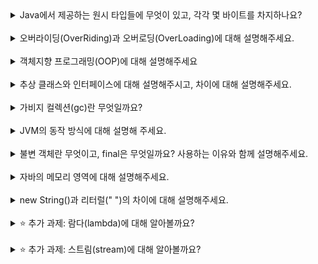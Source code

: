 <details>
<summary>Java에서 제공하는 원시 타입들에 무엇이 있고, 각각 몇 바이트를 차지하나요?</summary>
<div markdown="1">
//
 primitive(원시)타입에는 문자형인 char(2byte), 정수형인 byte(1byte), short(2byte), int(4byte), long(8byte)가 있다. 그리고 실수형인 `float`(4byte), `double`(8byte), 논리형인 boolean(1byte)가 있다.
</div>
</details>
<br>

<details>
<summary>오버라이딩(OverRiding)과 오버로딩(OverLoading)에 대해 설명해주세요.</summary>
<div markdown="1">
// 
 - 오버로딩은 한 클래스 내에 이미 같은 이름이 같은 메소드가 있더라도 매개변수의 개수나 타입이 다르면 그 이름을 사용해서 메소드를 정의할 수 있다는 것을 의미한다. -> 다만 리턴 값만 다를 경우에는 오버로딩을 할 수 없다. 즉 매개변수의 차이로만 오버로딩을 구현할 수 있다.<br>
 - 오버라이딩은 부모 클래스에서 상속받은 메소드를 자식 클래스에서 재정의하는 것을 의미한다. 이 경우 매소드의 이름, 매개변수, 리턴값이 모두 같아야 한다.
</div>
</details>
<br>

<details>
<summary>객체지향 프로그래밍(OOP)에 대해 설명해주세요</summary>
<div markdown="1">
// 프로그래밍 패러다임 중 하나로, 프로그래밍에서 필요한 데이터를 상태와 행위를 가진 객체로 만들고, 그 객체들 간의 상호작용을 통해 로직을 구성하는 프로그래밍 방법이다. 따라서 현실 세계와 보다 비슷한 프로그래밍 방법이라고 할 수 있다. <br>
  - 장점: 코드 재사용 용이/ 유지 보수 쉬움/ 대형 프로젝트에 적합<br>
  - 단점 : 처리 속도가 상대적으로 느림/ 객체가 많으면 용량이 커짐
</div>
</details>
<br>

<details>
<summary>추상 클래스와 인터페이스에 대해 설명해주시고, 차이에 대해 설명해주세요.</summary>
<div markdown="1">
// - 추상 클래스: 추상 메소드를 이용하여 상속을 통해 자손 클래스에서 완성하도록 유도하는 클래스이다. abstract 키워드를 이용하여 구현 가능하며, 추상 클래스로는 객체를 생성할 수 없다. 추상 클래스의 기능은 자손 클래스에서 확정 및 확장되어 구현된다.<br>
  - 인터페이스 : 다른 클래스를 작성하기 위한 목적으로 작성되는데, 다중 상속이 가능하다. 인터페이스는 일반 메소드, 일반 멤버 변수를 가질 수 없다. 메소드를 작성할 경우 public abstract 로 선언해야 하고, 변수를 선언할 경우 public static final로 선언해야 하는데, 이 모두 생략 가능하다.<br>
  - 차이점: 
      추상 클래스는 extends 키워드를 사용하여 상속하며, 다중 상속은 불가능하다.<br>
      인터페이스는 inplements 키워드를 사용하여 상속하며, 다중 상속이 가능하다.<br><br>
  
      추상 클래스는 자신의 기능을 자손 클래스로 확장시킨다고 할 수 있다. <br>
      인터페이스는 인터페이스에 정의된 메소드를 각 클래스의 목적에 맞게 동일한 기능으로 구현한다고 할 수 있다.
  
</div>
</details>
<br>

<details>
<summary>가비지 컬렉션(gc)란 무엇일까요?</summary>
<div markdown="1">
// - 가비지 컬렉션이란 자바의 메모리 관리 방법 중 하나로 heap 영역에서 할당했던 메모리 영역 중 필요 없게 된 메모리 영역을 주기적으로 삭제하는 프로세스를 의미한다. 프로그래머가 수동으로 메모리 할당과 해제를 해야 하는 다른 언어와는 달리, Java는 JVM의 가미지 컬렉터가 메모리 관리를 대행해주기 때문에 개발자 입장에서는 보다 편리하다.<br>
  - 가비지 컬렉션의 단점 역시 존재한다. 우선 개발자 입장에서 메모리가 정확히 언제 해제되는지를 알 수 없다. 또 가비지 컬렉션이 작동하는 동안에는 다른 모든 동작을 멈추기 때문에 오버헤드가 발생한다.
</div>
</details>
<br>

<details>
<summary>JVM의 동작 방식에 대해 설명해 주세요.</summary>
<div markdown="1">
// 
 자바프로그램을 컴파일 해서 나온 바이트코드를 실행시켜주는 역활을 한다. 사람이 작성한 Java 코드를 실행하면 해당 코드가 바이트 코드로 컴파일된다. 
  이렇게 컴파일된 바이트 코드는 클래스 로더에서의 동적 로딩을 통해 각 런타임 영역에 할당된다. 그리고 할당된 바이트코드는 익스큐션 엔진에 의해 명령어 하나씩 실행된다.
</div>
</details>
<br>

<details>
<summary>불변 객체란 무엇이고, final은 무엇일까요? 사용하는 이유와 함께 설명해주세요.</summary>
<div markdown="1">
// 불변 객체란 객체 생성 이후 객체의 내용이 변하지 않는 객체를 의미하며, 불변성을 유지하기 위해 사용한다. 재할당은 가능하지만, 한 번 할당한 이후에는 내부의 데이터를 변경할 수 없다. 대표적으로 String, Integer, Boolean 등이 있다. <br>
 불변 객체를 이용하는 이유는 트랜잭션 내에서 객체가 변하지 않기 때문에 보다 높은 신뢰도를 가진 객체를 생성할 수 있기 때문이다. 또 생성자와 접근 메소드에 대한 방어 복사가 필요 없어지고, 멀티스레드 환경에서 동기화 처리없이 객체를 공유할 수 있다.
</div>
</details>
<br>

<details>
<summary>자바의 메모리 영역에 대해 설명해주세요.</summary>
<div markdown="1">
// method 영역, heap 영역, stack 영역으로 구분된다. <br>
  -method 영역에는 클래스 정보, 메소드 정도 또는 전역변수나 static으로 선언된 것들이 담긴다.<br>
  -heap 영역에는 new를 이용해 생성된 객체와 참조형 자료형들이 저장된다.<br>
  -stack 영역에는 기본 자료형 변수 및 일시적으로 사용되는 정보들이 저장된다.
</div>
</details>
<br>

<details>
<summary>new String()과 리터럴(" ")의 차이에 대해 설명해주세요.</summary>
<div markdown="1">
// 
 -new String()은 new를 사용하기 때문에 heap 영역에 새로운 주소가 할당된다. String의 내용이 같다고 하더라도 heap 영역에서 새로운 주소를 할당받기 때문에 String 끼리의 주소는 다르다.<br>
   -리터럴("")은 상수풀에 저장된 메모리를 확인하여 동일한 데이터가 있는 경우 주소를 참조하게 된다.
   따라서 같은 내용의 리터럴 끼리는 같은 주소를 공유한다.
</div>
</details>
<br>

<details>
<summary>⭐️ 추가 과제: 람다(lambda)에 대해 알아볼까요?</summary>
<div markdown="1">
// 
 익명함수를 의미하여 수학에서의 함수를 보다 간단하게 작성 가능하다.
</div>
</details>
<br>

<details>
<summary>⭐️ 추가 과제: 스트림(stream)에 대해 알아볼까요?</summary>
<div markdown="1">
// 
 컬렉션에 저장되어있는 엘리먼트들을 하나씩 순회하면서 처리할 수 있는 코드패턴이다.
</div>
</details>
<br>
